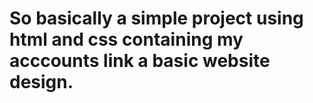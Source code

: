 # So basically a simple project using html and css containing my acccounts link a basic website design.
